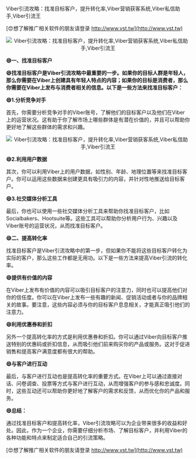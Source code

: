 Viber引流攻略：找准目标客户，提升转化率,Viber营销获客系统,Viber私信助手,Viber引流王

[😍想了解推广相关软件的朋友请登录 http://www.vst.tw](http://www.vst.tw)

 <center><img src="https://vst.tw/MP4/tuiguang/png/6.png" alt="Viber引流攻略：找准目标客户，提升转化率,Viber营销获客系统,Viber私信助手,Viber引流王"></center>

**😄一、找准目标客户**

**😄找准目标客户是Viber引流攻略中最重要的一步。如果你的目标人群是年轻人，那么你需要在Viber上创建具有年轻人特点的内容；如果你的目标是消费者，那么你需要在Viber上发布与消费者相关的信息。以下是一些方法来找准目标客户：**

**😄1.分析竞争对手**

首先，你需要分析竞争对手的Viber账号，了解他们的目标客户以及他们在Viber上的运营状况。这有助于你了解市场上哪些群体是有潜在价值的，并且可以帮助你更好地了解这些群体的需求和兴趣。

 <center><img src="https://vst.tw/MP4/tuiguang/png/2.png" alt="Viber引流攻略：找准目标客户，提升转化率,Viber营销获客系统,Viber私信助手,Viber引流王"></center>

**😄2.利用用户数据**

其次，你可以利用Viber上的用户数据，如性别、年龄、地理位置等来找准目标客户。你可以运用这些数据来创建更具有吸引力的内容，并针对性地推送给目标客户。

**😄3.社交媒体分析工具**

最后，你也可以使用一些社交媒体分析工具来帮助你找准目标客户，比如Socialbakers、Hootsuite等。这些工具可以帮助你分析用户行为、兴趣以及Viber账号的运营状况，从而找准目标客户。

**😄二、提高转化率**

找准目标客户是Viber引流攻略中的第一步，但如果你不能将这些目标客户转化为实际的客户，那么这些工作都是无用功。以下是一些方法来提高Viber引流的转化率。

**😄提供有价值的内容**

在Viber上发布有价值的内容可以吸引目标客户的注意力，同时也可以提高他们对你的信任度。你可以在Viber上发布一些有趣的新闻、促销活动或者与你的品牌相关的故事。要注意，这些内容必须与你的目标客户息息相关，才能真正吸引他们的注意力。

**😄利用优惠券和折扣**

另外一个提高转化率的方式是利用优惠券和折扣。你可以通过Viber向目标客户推送特别的优惠码或折扣信息，从而吸引他们前来购买你的产品或服务。这对于促进销售和提高客户满意度都有很大的帮助。

**😄与客户进行互动**

最后，与客户进行互动也是提高转化率的重要方式。在Viber上可以通过直接对话、问卷调查、投票等方式与客户进行互动，从而增强客户的参与感和忠诚度。同时，这些互动还可以帮助你更好地了解客户的需求和反馈，从而优化你的产品和服务。

**😄总结：**

通过找准目标客户和提高转化率，Viber引流攻略可以为企业带来很多的收益和好处。因此，作为一个企业，你需要仔细分析市场、了解目标客户，并利用Viber的各种功能和特点来制定适合自己的引流策略。

[😍想了解推广相关软件的朋友请登录 http://www.vst.tw](http://www.vst.tw)



